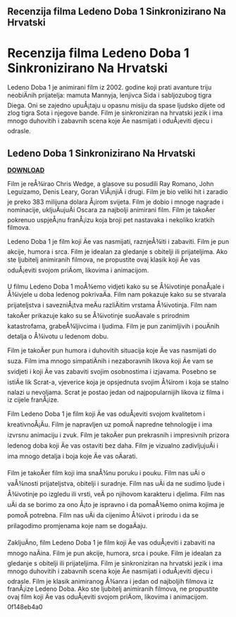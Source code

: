 ## Recenzija filma Ledeno Doba 1 Sinkronizirano Na Hrvatski

  
# Recenzija filma Ledeno Doba 1 Sinkronizirano Na Hrvatski
 
Ledeno Doba 1 je animirani film iz 2002. godine koji prati avanture triju neobiÄnih prijatelja: mamuta Mannyja, lenjivca Sida i sabljozubog tigra Diega. Oni se zajedno upuÅ¡taju u opasnu misiju da spase ljudsko dijete od zlog tigra Sota i njegove bande. Film je sinkroniziran na hrvatski jezik i ima mnogo duhovitih i zabavnih scena koje Äe nasmijati i oduÅ¡eviti djecu i odrasle.
 
## Ledeno Doba 1 Sinkronizirano Na Hrvatski


[**DOWNLOAD**](https://www.google.com/url?q=https%3A%2F%2Furllie.com%2F2tKxmS&sa=D&sntz=1&usg=AOvVaw2_9kRbJos_MEDFXN7bFNJd)

 
Film je reÅ¾irao Chris Wedge, a glasove su posudili Ray Romano, John Leguizamo, Denis Leary, Goran ViÅ¡njiÄ i drugi. Film je bio veliki hit i zaradio je preko 383 milijuna dolara Å¡irom svijeta. Film je dobio i mnoge nagrade i nominacije, ukljuÄujuÄi Oscara za najbolji animirani film. Film je takoÄer pokrenuo uspjeÅ¡nu franÅ¡izu koja broji pet nastavaka i nekoliko kratkih filmova.
 
Ledeno Doba 1 je film koji Äe vas nasmijati, raznjeÅ¾iti i zabaviti. Film je pun akcije, humora i srca. Film je idealan za gledanje s obitelji ili prijateljima. Ako ste ljubitelj animiranih filmova, ne propustite ovaj klasik koji Äe vas oduÅ¡eviti svojom priÄom, likovima i animacijom.
  
U filmu Ledeno Doba 1 moÅ¾emo vidjeti kako su se Å¾ivotinje ponaÅ¡ale i Å¾ivjele u doba ledenog pokrivaÄa. Film nam pokazuje kako su se stvarala prijateljstva i savezniÅ¡tva meÄu razliÄitim vrstama Å¾ivotinja. Film nam takoÄer prikazuje kako su se Å¾ivotinje suoÄavale s prirodnim katastrofama, grabeÅ¾ljivcima i ljudima. Film je pun zanimljivih i pouÄnih detalja o Å¾ivotu u ledenom dobu.
 
Film je takoÄer pun humora i duhovitih situacija koje Äe vas nasmijati do suza. Film ima mnogo simpatiÄnih i nezaboravnih likova koji Äe vam se svidjeti i koji Äe vas zabaviti svojim osobnostima i izjavama. Posebno se istiÄe lik Scrat-a, vjeverice koja je opsjednuta svojim Å¾irom i koja se stalno nalazi u nevoljama. Scrat je postao jedan od najpopularnijih likova iz filma i iz cijele franÅ¡ize.
  
Film Ledeno Doba 1 je film koji Äe vas oduÅ¡eviti svojom kvalitetom i kreativnoÅ¡Äu. Film je napravljen uz pomoÄ napredne tehnologije i ima izvrsnu animaciju i zvuk. Film je takoÄer pun prekrasnih i impresivnih prizora ledenog doba koji Äe vas ostaviti bez daha. Film je vizualno zadivljujuÄi i ima mnogo detalja i boja koje Äe vas oÄarati.
 
Film je takoÄer film koji ima snaÅ¾nu poruku i pouku. Film nas uÄi o vaÅ¾nosti prijateljstva, obitelji i suradnje. Film nas uÄi da ne sudimo ljude i Å¾ivotinje po izgledu ili vrsti, veÄ po njihovom karakteru i djelima. Film nas uÄi da se borimo za ono Å¡to je ispravno i da pomaÅ¾emo onima kojima je pomoÄ potrebna. Film nas uÄi da cijenimo Å¾ivot i prirodu i da se prilagodimo promjenama koje nam se dogaÄaju.
  
ZakljuÄno, film Ledeno Doba 1 je film koji Äe vas oduÅ¡eviti i zabaviti na mnogo naÄina. Film je pun akcije, humora, srca i pouke. Film je idealan za gledanje s obitelji ili prijateljima. Film je sinkroniziran na hrvatski jezik i ima mnogo duhovitih i zabavnih scena koje Äe nasmijati i oduÅ¡eviti djecu i odrasle. Film je klasik animiranog Å¾anra i jedan od najboljih filmova iz franÅ¡ize Ledeno Doba. Ako ste ljubitelj animiranih filmova, ne propustite ovaj film koji Äe vas oduÅ¡eviti svojom priÄom, likovima i animacijom.
 0f148eb4a0
